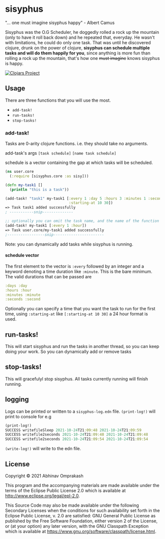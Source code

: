 # sisyphus

"... one must imagine sisyphus happy" - Albert Camus

Sisyphus was the O.G Scheduler, he doggedly rolled a rock up the mountain (only to have it roll back down) 
and he repeated that, everyday. 
He wasn't with limitations, he could do only one task.
That was until he discovered clojure, drunk on the power of clojure, **sisyphus can schedule
multiple tasks and will do them happily for you**, since anything is more fun than rolling a rock up the mountain,
that's how one ~~must imagine~~ knows sisyphus is happy.

[![Clojars Project](https://img.shields.io/clojars/v/org.clojars.abhinav/sisyphus.svg)](https://clojars.org/org.clojars.abhinav/sisyphus)
## Usage

There are three functions that you will use the most. 
- `add-task!`
- `run-tasks!`
- `stop-tasks!`

### add-task!
Tasks are 0-arity clojure functions. i.e. they should take no arguments.

add-task's args
`[task schedule]`
`[name task schedule]`

schedule is a vector containing the gap at which tasks will be scheduled.
```clojure
(ns user.core 
  (:require [sisyphus.core :as sisy]))

(defn my-task1 [] 
  (println "this is a task"))

(add-task! "task1" my-task1 [:every 1 :day 5 :hours 3 :minutes 1 :second 
                             :starting-at 10 30])
=> Task task1 added successfully
; -----------snip--------------

;; optionally you can omit the task name, and the name of the function will be used.
(add-task! my-task1 [:every 1 :hour])
=> Task user.core/my-task1 added successfully
;-----------------snip-----------------------
```

Note: you can dynamically add tasks while sisyphus is running.
#### schedule vector

The first element to the vector is `:every` 
followed by an integer and a keyword denoting a time duration like `:minute`. This is the bare minimum.
The valid durations that can be passed are 

```clojure
:days :day
:hours :hour
:minutes :minute
:seconds :second
```

Optionally you can specify a time that you want the task to run for the first time, using `:starting-at`
like 
`[:starting-at 10 30]` a 24 hour format is used. 

## run-tasks!
This will start sisyphus and run the tasks in another thread, so you can keep doing your work.
So you can dynamically add or remove tasks 
## stop-tasks!
This will gracefulyl stop sisyphus. All tasks currently running will finish running. 

## logging 

Logs can be printed or written to a `sisyphus-log.edn` file.
`(print-log!)` will print to console
for e.g
```clojure
(print-log!)
SUCCESS writefileSleep 2021-10-24T21:09:48 2021-10-24T21:09:59  
SUCCESS writefile2seconds 2021-10-24T21:09:48 2021-10-24T21:09:48  
SUCCESS writefile2seconds 2021-10-24T21:09:54 2021-10-24T21:09:54  
```

`(write-log!)` will write to the edn file.

## License

Copyright © 2021 Abhinav Omprakash

This program and the accompanying materials are made available under the
terms of the Eclipse Public License 2.0 which is available at
http://www.eclipse.org/legal/epl-2.0.

This Source Code may also be made available under the following Secondary
Licenses when the conditions for such availability set forth in the Eclipse
Public License, v. 2.0 are satisfied: GNU General Public License as published by
the Free Software Foundation, either version 2 of the License, or (at your
option) any later version, with the GNU Classpath Exception which is available
at https://www.gnu.org/software/classpath/license.html.
